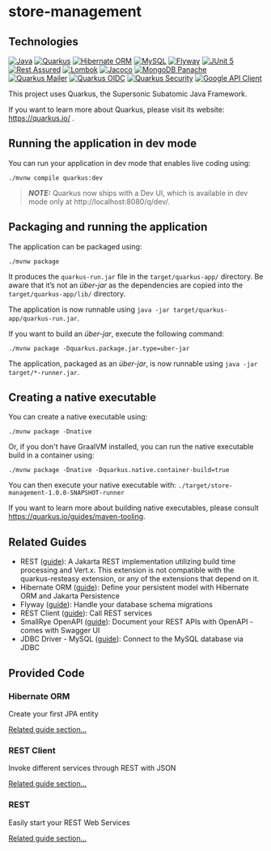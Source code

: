 # store-management

## Technologies
[![Java](https://img.shields.io/badge/Java-17-blue)](https://openjdk.java.net/projects/jdk/17/)
[![Quarkus](https://img.shields.io/badge/Quarkus-3.10.0-red)](https://quarkus.io/)
[![Hibernate ORM](https://img.shields.io/badge/Hibernate%20ORM-5.6.0-green)](https://hibernate.org/orm/)
[![MySQL](https://img.shields.io/badge/MySQL-8.0-blue)](https://dev.mysql.com/doc/)
[![Flyway](https://img.shields.io/badge/Flyway-10.10.0-orange)](https://flywaydb.org/)
[![JUnit 5](https://img.shields.io/badge/JUnit-5-yellow)](https://junit.org/junit5/)
[![Rest Assured](https://img.shields.io/badge/Rest%20Assured-4.4.0-lightgrey)](https://rest-assured.io/)
[![Lombok](https://img.shields.io/badge/Lombok-1.18.32-blueviolet)](https://projectlombok.org/)
[![Jacoco](https://img.shields.io/badge/Jacoco-0.8.10-brightgreen)](https://www.eclemma.org/jacoco/)
[![MongoDB Panache](https://img.shields.io/badge/MongoDB%20Panache-3.10.0-green)](https://quarkus.io/guides/mongodb-panache)
[![Quarkus Mailer](https://img.shields.io/badge/Quarkus%20Mailer-3.10.0-blue)](https://quarkus.io/guides/mailer)
[![Quarkus OIDC](https://img.shields.io/badge/Quarkus%20OIDC-3.10.0-red)](https://quarkus.io/guides/security-openid-connect)
[![Quarkus Security](https://img.shields.io/badge/Quarkus%20Security-3.10.0-yellow)](https://quarkus.io/guides/security)
[![Google API Client](https://img.shields.io/badge/Google%20API%20Client-1.32.1-blue)](https://developers.google.com/api-client-library/java)


This project uses Quarkus, the Supersonic Subatomic Java Framework.

If you want to learn more about Quarkus, please visit its website: https://quarkus.io/ .

## Running the application in dev mode

You can run your application in dev mode that enables live coding using:
```shell script
./mvnw compile quarkus:dev
```

> **_NOTE:_**  Quarkus now ships with a Dev UI, which is available in dev mode only at http://localhost:8080/q/dev/.

## Packaging and running the application

The application can be packaged using:
```shell script
./mvnw package
```
It produces the `quarkus-run.jar` file in the `target/quarkus-app/` directory.
Be aware that it’s not an _über-jar_ as the dependencies are copied into the `target/quarkus-app/lib/` directory.

The application is now runnable using `java -jar target/quarkus-app/quarkus-run.jar`.

If you want to build an _über-jar_, execute the following command:
```shell script
./mvnw package -Dquarkus.package.jar.type=uber-jar
```

The application, packaged as an _über-jar_, is now runnable using `java -jar target/*-runner.jar`.

## Creating a native executable

You can create a native executable using: 
```shell script
./mvnw package -Dnative
```

Or, if you don't have GraalVM installed, you can run the native executable build in a container using: 
```shell script
./mvnw package -Dnative -Dquarkus.native.container-build=true
```

You can then execute your native executable with: `./target/store-management-1.0.0-SNAPSHOT-runner`

If you want to learn more about building native executables, please consult https://quarkus.io/guides/maven-tooling.

## Related Guides

- REST ([guide](https://quarkus.io/guides/rest)): A Jakarta REST implementation utilizing build time processing and Vert.x. This extension is not compatible with the quarkus-resteasy extension, or any of the extensions that depend on it.
- Hibernate ORM ([guide](https://quarkus.io/guides/hibernate-orm)): Define your persistent model with Hibernate ORM and Jakarta Persistence
- Flyway ([guide](https://quarkus.io/guides/flyway)): Handle your database schema migrations
- REST Client ([guide](https://quarkus.io/guides/rest-client)): Call REST services
- SmallRye OpenAPI ([guide](https://quarkus.io/guides/openapi-swaggerui)): Document your REST APIs with OpenAPI - comes with Swagger UI
- JDBC Driver - MySQL ([guide](https://quarkus.io/guides/datasource)): Connect to the MySQL database via JDBC

## Provided Code

### Hibernate ORM

Create your first JPA entity

[Related guide section...](https://quarkus.io/guides/hibernate-orm)



### REST Client

Invoke different services through REST with JSON

[Related guide section...](https://quarkus.io/guides/rest-client)

### REST

Easily start your REST Web Services

[Related guide section...](https://quarkus.io/guides/getting-started-reactive#reactive-jax-rs-resources)

